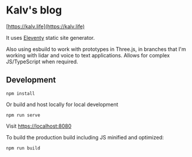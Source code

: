 # Kalv's blog

[https://kalv.life](https://kalv.life)

It uses [Eleventy](https://github.com/11ty/eleventy) static site generator.

Also using esbuild to work with prototypes in Three.js, in branches that I'm working with lidar and voice to text applications. Allows for complex JS/TypeScript when required.

## Development

```
npm install
```

Or build and host locally for local development
```
npm run serve
```
Visit [https://localhost:8080](https://localhost:8080)

To build the production build including JS minified and optimized:
```
npm run build
```

